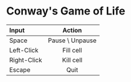 # Conway's Game of Life

 Input | Action
:--------------|:----------------:
   Space       | Pause \ Unpause  
   Left-Click  | Fill cell  
   Right-Click | Kill cell 
   Escape      | Quit
  
